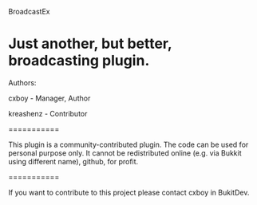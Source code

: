 BroadcastEx

Just another, but better, broadcasting plugin.
===========

Authors:

cxboy - Manager, Author

kreashenz - Contributor

===========

This plugin is a community-contributed plugin. The code can be used for personal purpose only. It cannot be redistributed online (e.g. via Bukkit using different name), github, for profit.

===========

If you want to contribute to this project please contact cxboy in BukitDev.
